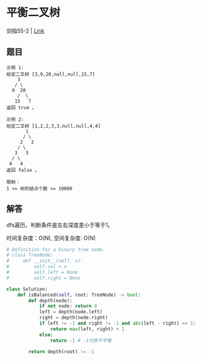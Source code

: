 # 平衡二叉树
剑指55-2 | [Link](https://leetcode-cn.com/problems/ping-heng-er-cha-shu-lcof/)

## 题目

```
示例 1:
给定二叉树 [3,9,20,null,null,15,7]
    3
   / \
  9  20
    /  \
   15   7
返回 true 。

示例 2:
给定二叉树 [1,2,2,3,3,null,null,4,4]
       1
      / \
     2   2
    / \
   3   3
  / \
 4   4
返回 false 。

限制：
1 <= 树的结点个数 <= 10000
```

## 解答
dfs遍历。判断条件是左右深度差小于等于1。

时间复杂度：O(N), 空间复杂度: O(N)
```python
# Definition for a binary tree node.
# class TreeNode:
#     def __init__(self, x):
#         self.val = x
#         self.left = None
#         self.right = None

class Solution:
    def isBalanced(self, root: TreeNode) -> bool:
        def depth(node):
            if not node: return 0
            left = depth(node.left)
            right = depth(node.right)
            if left != -1 and right != -1 and abs(left - right) <= 1:
                return max(left, right) + 1
            else:
                return -1 # -1代表不平衡

        return depth(root) != -1
```